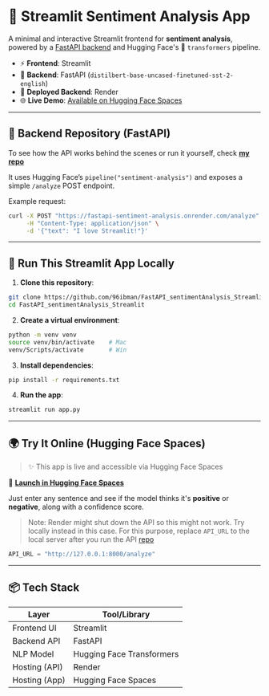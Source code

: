 # 🧠 Streamlit Sentiment Analysis App

A minimal and interactive Streamlit frontend for **sentiment analysis**, powered by a [FastAPI backend](https://github.com/96ibman/FastAPI_sentiment_analysis) and Hugging Face's 🤗 `transformers` pipeline.

- ⚡ **Frontend**: Streamlit  
- 🚀 **Backend**: FastAPI (`distilbert-base-uncased-finetuned-sst-2-english`)  
- 📡 **Deployed Backend**: Render  
- 🌐 **Live Demo**: [Available on Hugging Face Spaces](#)

---

## 🔧 Backend Repository (FastAPI)

To see how the API works behind the scenes or run it yourself, check **[my repo](https://github.com/96ibman/FastAPI_sentiment_analysis)**

It uses Hugging Face’s `pipeline("sentiment-analysis")` and exposes a simple `/analyze` POST endpoint.

Example request:

```bash
curl -X POST "https://fastapi-sentiment-analysis.onrender.com/analyze" \
     -H "Content-Type: application/json" \
     -d '{"text": "I love Streamlit!"}'
```

---

## 🚀 Run This Streamlit App Locally

1. **Clone this repository**:

```bash
git clone https://github.com/96ibman/FastAPI_sentimentAnalysis_Streamlit.git
cd FastAPI_sentimentAnalysis_Streamlit
```

2. **Create a virtual environment**:

```bash
python -m venv venv
source venv/bin/activate    # Mac
venv/Scripts/activate       # Win
```

3. **Install dependencies**:

```bash
pip install -r requirements.txt
```

4. **Run the app**:

```bash
streamlit run app.py
```

---

## 🌍 Try It Online (Hugging Face Spaces)

> ✨ This app is live and accessible via Hugging Face Spaces

🔗 [**Launch in Hugging Face Spaces**](#)

Just enter any sentence and see if the model thinks it's **positive** or **negative**, along with a confidence score.

> Note: Render might shut down the API so this might not work. Try locally instead in this case. For this purpose, replace `API_URL` to the local server after you run the API [repo](https://github.com/96ibman/FastAPI_sentiment_analysis)
```python
API_URL = "http://127.0.0.1:8000/analyze"
```
---

## 📦 Tech Stack

| Layer        | Tool/Library |
|--------------|--------------|
| Frontend UI  | Streamlit    |
| Backend API  | FastAPI      |
| NLP Model    | Hugging Face Transformers |
| Hosting (API) | Render      |
| Hosting (App) | Hugging Face Spaces |
